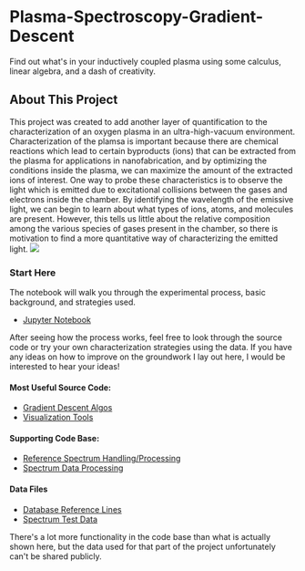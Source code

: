# Plasma-Spectroscopy-Gradient-Descent
Find out what's in your inductively coupled plasma using some calculus, linear algebra, and a dash of creativity.
## About This Project
This project was created to add another layer of quantification to the characterization of an oxygen plasma in an ultra-high-vacuum environment. Characterization of the plamsa is important because there are chemical reactions which lead to certain byproducts (ions) that can be extracted from the plasma for applications in nanofabrication, and by optimizing the conditions inside the plasma, we can maximize the amount of the extracted ions of interest. One way to probe these characteristics is to observe the light which is emitted due to excitational collisions between the gases and electrons inside the chamber. By identifying the wavelength of the emissive light, we can begin to learn about what types of ions, atoms, and molecules are present. However, this tells us little about the relative composition among the various species of gases present in the chamber, so there is motivation to find a more quantitative way of characterizing the emitted light.
<IMG SRC="spectrum3-9.gif">
### Start Here
The notebook will walk you through the experimental process, basic background, and strategies used.  
- [Jupyter Notebook](Spectroscopy%Gradient%Descent.ipynb)
  
After seeing how the process works, feel free to look through the source code or try your own characterization strategies using the data. If you have any ideas on how to improve on the groundwork I lay out here, I would be interested to hear your ideas!
#### Most Useful Source Code:
- [Gradient Descent Algos](SpectrumFitting.py)  
- [Visualization Tools](GradVisualization.py)  
#### Supporting Code Base:
- [Reference Spectrum Handling/Processing](LineID.py)
- [Spectrum Data Processing](SpectralDataProcessing)
#### Data Files
- [Database Reference Lines](OFeNHlines.txt)
- [Spectrum Test Data](test_data.csv)
  
  
There's a lot more functionality in the code base than what is actually shown here, but the data used for that part of the project unfortunately can't be shared publicly.
